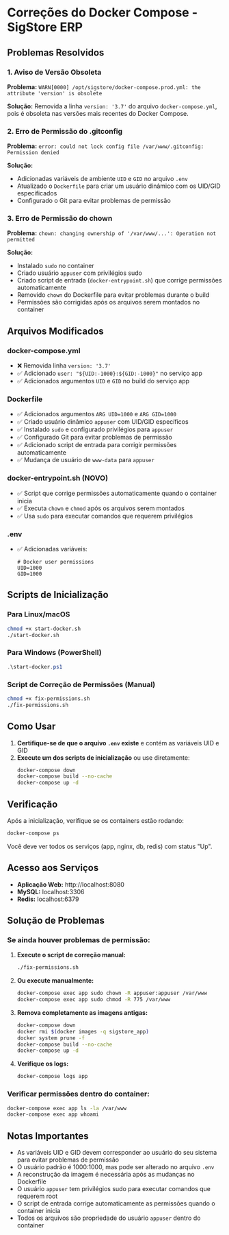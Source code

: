 # Correções do Docker Compose - SigStore ERP

## Problemas Resolvidos

### 1. Aviso de Versão Obsoleta
**Problema:** `WARN[0000] /opt/sigstore/docker-compose.prod.yml: the attribute 'version' is obsolete`

**Solução:** Removida a linha `version: '3.7'` do arquivo `docker-compose.yml`, pois é obsoleta nas versões mais recentes do Docker Compose.

### 2. Erro de Permissão do .gitconfig
**Problema:** `error: could not lock config file /var/www/.gitconfig: Permission denied`

**Solução:** 
- Adicionadas variáveis de ambiente `UID` e `GID` no arquivo `.env`
- Atualizado o `Dockerfile` para criar um usuário dinâmico com os UID/GID especificados
- Configurado o Git para evitar problemas de permissão

### 3. Erro de Permissão do chown
**Problema:** `chown: changing ownership of '/var/www/...': Operation not permitted`

**Solução:**
- Instalado `sudo` no container
- Criado usuário `appuser` com privilégios sudo
- Criado script de entrada (`docker-entrypoint.sh`) que corrige permissões automaticamente
- Removido `chown` do Dockerfile para evitar problemas durante o build
- Permissões são corrigidas após os arquivos serem montados no container

## Arquivos Modificados

### docker-compose.yml
- ❌ Removida linha `version: '3.7'`
- ✅ Adicionado `user: "${UID:-1000}:${GID:-1000}"` no serviço app
- ✅ Adicionados argumentos `UID` e `GID` no build do serviço app

### Dockerfile
- ✅ Adicionados argumentos `ARG UID=1000` e `ARG GID=1000`
- ✅ Criado usuário dinâmico `appuser` com UID/GID específicos
- ✅ Instalado `sudo` e configurado privilégios para `appuser`
- ✅ Configurado Git para evitar problemas de permissão
- ✅ Adicionado script de entrada para corrigir permissões automaticamente
- ✅ Mudança de usuário de `www-data` para `appuser`

### docker-entrypoint.sh (NOVO)
- ✅ Script que corrige permissões automaticamente quando o container inicia
- ✅ Executa `chown` e `chmod` após os arquivos serem montados
- ✅ Usa `sudo` para executar comandos que requerem privilégios

### .env
- ✅ Adicionadas variáveis:
  ```
  # Docker user permissions
  UID=1000
  GID=1000
  ```

## Scripts de Inicialização

### Para Linux/macOS
```bash
chmod +x start-docker.sh
./start-docker.sh
```

### Para Windows (PowerShell)
```powershell
.\start-docker.ps1
```

### Script de Correção de Permissões (Manual)
```bash
chmod +x fix-permissions.sh
./fix-permissions.sh
```

## Como Usar

1. **Certifique-se de que o arquivo `.env` existe** e contém as variáveis UID e GID
2. **Execute um dos scripts de inicialização** ou use diretamente:
   ```bash
   docker-compose down
   docker-compose build --no-cache
   docker-compose up -d
   ```

## Verificação

Após a inicialização, verifique se os containers estão rodando:
```bash
docker-compose ps
```

Você deve ver todos os serviços (app, nginx, db, redis) com status "Up".

## Acesso aos Serviços

- **Aplicação Web:** http://localhost:8080
- **MySQL:** localhost:3306
- **Redis:** localhost:6379

## Solução de Problemas

### Se ainda houver problemas de permissão:
1. **Execute o script de correção manual:**
   ```bash
   ./fix-permissions.sh
   ```

2. **Ou execute manualmente:**
   ```bash
   docker-compose exec app sudo chown -R appuser:appuser /var/www
   docker-compose exec app sudo chmod -R 775 /var/www
   ```

3. **Remova completamente as imagens antigas:**
   ```bash
   docker-compose down
   docker rmi $(docker images -q sigstore_app)
   docker system prune -f
   docker-compose build --no-cache
   docker-compose up -d
   ```

4. **Verifique os logs:**
   ```bash
   docker-compose logs app
   ```

### Verificar permissões dentro do container:
```bash
docker-compose exec app ls -la /var/www
docker-compose exec app whoami
```

## Notas Importantes

- As variáveis UID e GID devem corresponder ao usuário do seu sistema para evitar problemas de permissão
- O usuário padrão é 1000:1000, mas pode ser alterado no arquivo `.env`
- A reconstrução da imagem é necessária após as mudanças no Dockerfile
- O usuário `appuser` tem privilégios sudo para executar comandos que requerem root
- O script de entrada corrige automaticamente as permissões quando o container inicia
- Todos os arquivos são propriedade do usuário `appuser` dentro do container 
